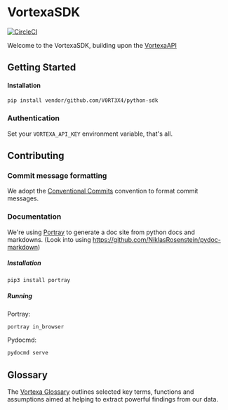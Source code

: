 # VortexaSDK

[![CircleCI](https://circleci.com/gh/V0RT3X4/python-sdk.svg?style=svg&circle-token=d19ee8fc3460b88b36afc28f86539a5f4057d021)](https://circleci.com/gh/V0RT3X4/python-sdk)

Welcome to the VortexaSDK, building upon the [VortexaAPI](https://docs.vortexa.com)


## Getting Started

#### Installation

```bash
pip install vendor/github.com/V0RT3X4/python-sdk
```

### Authentication

Set your `VORTEXA_API_KEY` environment variable, that's all.

## Contributing

### Commit message formatting
We adopt the [Conventional Commits](https://www.conventionalcommits.org) convention to format commit messages.


### Documentation
We're using [Portray](https://github.com/timothycrosley/portray) to generate a doc site from python docs and markdowns.
(Look into using https://github.com/NiklasRosenstein/pydoc-markdown)

##### Installation
```bash
pip3 install portray
```

##### Running

Portray:
```bash
portray in_browser
```

Pydocmd:
```bash
pydocmd serve
```

## Glossary

The [Vortexa Glossary](https://analytics.vortexa.com/Vortexa_Glossary.pdf) outlines selected key terms, functions and assumptions
aimed at helping to extract powerful findings from our data.

